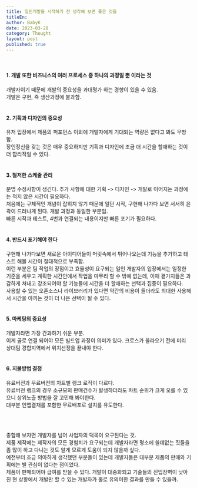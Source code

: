 ```yaml
---
title: 일인개발을 시작하기 전 생각해 보면 좋은 것들
titleEn:
author: BabyK
date: 2023-03-28
category: Thought
layout: post
published: true
---
```

<br>

#### 1. 개발 또한 비즈니스의 여러 프로세스 중 하나의 과정일 뿐 이라는 것
   개발자이기 때문에 개발의 중요성을 과대평가 하는 경향이 있을 수 있음.  
   개발은 구현, 즉 생산과정에 불과함.  
<br>

#### 2. 기획과 디자인의 중요성  
   유저 입장에서 제품의 퍼포먼스 이외에 개발자에게 기대되는 역량은 없다고 봐도 무방함.  
   장인정신을 갖는 것은 매우 중요하지만 기획과 디자인에 조금 더 시간을 할애하는 것이 더 합리적일 수 있다.  
<br>

#### 3. 철저한 스케줄 관리  
   분명 수정사항이 생긴다. 추가 사항에 대한 기획 -> 디자인 -> 개발로 이어지는 과정에는 적지 않은 시간이 필요하다.  
   처음에는 구체적인 개념이 잡히지 않기 때문에 일단 시작, 구현해 나가다 보면 서서히 윤곽이 드러나게 된다. 개발 과정과 동일한 부분임.  
   빠른 시작과 테스트, 4번과 연결되는 내용이지만 빠른 포기가 필요하다.  
<br>

#### 4. 반드시 포기해야 한다  
   구현해 나가다보면 새로운 아이디어들이 머릿속에서 튀어나오는데 기능을 추가하고 테스트 해볼 시간이 절대적으로 부족함.  
   이런 부분은 팀 작업의 장점이고 효율성이 요구되는 일인 개발자의 입장에서는 일정한 기준을 세우고 계획한 시간안에서 작업을 마무리 할 수 밖에 없는데, 이때 곁가지들은 과감하게 쳐내고 강조되어야 할 기능들에 시간을 더 할애하는 선택과 집중이 필요하다.  
   사용할 수 있는 오픈소스나 라이브러리가 있다면 약간의 비용이 들더라도 최대한 사용해서 시간을 아끼는 것이 더 나은 선택이 될 수 있다.  
<br>

#### 5. 마케팅의 중요성   
   개발자라면 가장 간과하기 쉬운 부분.  
   이게 골로 연결 되어야 모든 빌드업 과정이 의미가 있다. 크로스가 올라오기 전에 미리 상대팀 경합지역에서 위치선정을 끝내야 한다.  
<br>

#### 6. 지불방법 결정  
   유료버전과 무료버전의 차트별 랭크 로직이 다르다.  
   유료버전 랭크의 경우 소규모의 판매건수가 발생하더라도 차트 순위가 크게 오를 수 있으니 상위노츨 방법을 잘 고민해 봐야한다.  
   대부분 인앱결재를 포함한 무료배포로 설치를 유도한다.  

<br>
<br>

종합해 보자면 개발자를 넘어 사업자의 덕목이 요구된다는 것.  
제품 제작에는 제작자의 모든 경험치가 요구되는데 개발자라면 평소에 쓸데없는 짓들을 좀 많이 하고 다니는 것도 알게 모르게 도움이 되지 않을까 싶다.  
예전부터 조금 의아하게 생각했던 부분들이 있는데 개발자들은 대부분 제품의 판매와 기획에는 별 관심이 없다는 점이었다.  
제품이 판매되어야 급여를 받을 수 있다. 개발이 대중화되고 기술들의 진입장벽이 낮아진 현 상황에서 개발만 할 수 있는 개발자가 홀로 유의미한 결과를 만들 수 있을까.  
